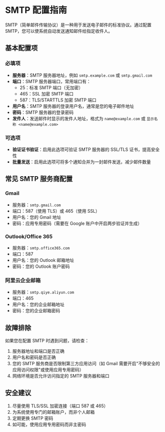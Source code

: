 # SMTP 配置指南

SMTP（简单邮件传输协议）是一种用于发送电子邮件的标准协议。通过配置 SMTP，您可以使系统自动发送通知邮件给指定收件人。

## 基本配置项

### 必填项

* **服务器**：SMTP 服务器地址，例如 `smtp.example.com` 或 `smtp.gmail.com`
* **端口**：SMTP 服务器端口，常用端口有：
  * 25：标准 SMTP 端口（无加密）
  * 465：SSL 加密 SMTP 端口
  * 587：TLS/STARTTLS 加密 SMTP 端口
* **用户名**：SMTP 服务器的登录用户名，通常是您的电子邮件地址
* **密码**：SMTP 服务器的登录密码
* **发件人**：发送邮件时显示的发件人地址，格式为 `name@example.com` 或 `显示名称 <name@example.com>`

### 可选项

* **验证证书验证**：启用此选项可验证 SMTP 服务器的 SSL/TLS 证书，提高安全性
* **批量发送**：启用此选项可将多个通知合并为一封邮件发送，减少邮件数量

## 常见 SMTP 服务商配置

### Gmail

* 服务器：`smtp.gmail.com`
* 端口：587（使用 TLS）或 465（使用 SSL）
* 用户名：您的 Gmail 地址
* 密码：应用专用密码（需要在 Google 账户中开启两步验证并生成）

### Outlook/Office 365

* 服务器：`smtp.office365.com`
* 端口：587
* 用户名：您的 Outlook 邮箱地址
* 密码：您的 Outlook 账户密码

### 阿里云企业邮箱

* 服务器：`smtp.qiye.aliyun.com`
* 端口：465
* 用户名：您的企业邮箱地址
* 密码：您的企业邮箱密码

## 故障排除

如果您在配置 SMTP 时遇到问题，请检查：

1. 服务器地址和端口是否正确
2. 用户名和密码是否正确
3. 您的 SMTP 服务商是否限制第三方应用访问（如 Gmail 需要开启"不够安全的应用访问权限"或使用应用专用密码）
4. 网络环境是否允许访问指定的 SMTP 服务器和端口

## 安全建议

1. 尽量使用 TLS/SSL 加密连接（端口 587 或 465）
2. 为系统使用专门的邮箱账户，而非个人邮箱
3. 定期更换 SMTP 密码
4. 如可能，使用应用专用密码而非主密码
